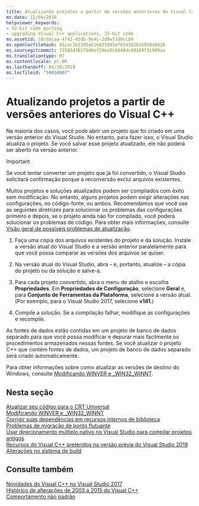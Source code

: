 ```yaml
---
title: Atualizando projetos a partir de versões anteriores do Visual C++
ms.date: 11/04/2016
helpviewer_keywords:
- 32-bit code porting
- upgrading Visual C++ applications, 32-bit code
ms.assetid: 18cdacaa-4742-43db-9e4c-2d9e73d8cc84
ms.openlocfilehash: 41cac1b23d5ab16825891ef654341016958ab826
ms.sourcegitcommit: 72583d30170d6ef29ea5c6848dc00169f2c909aa
ms.translationtype: HT
ms.contentlocale: pt-BR
ms.lasthandoff: 04/18/2019
ms.locfileid: "59034907"
---
```

# <a name="upgrading-projects-from-earlier-versions-of-visual-c"></a>Atualizando projetos a partir de versões anteriores do Visual C++

Na maioria dos casos, você pode abrir um projeto que foi criado em uma versão anterior do Visual Studio. No entanto, para fazer isso, o Visual Studio atualiza o projeto. Se você salvar esse projeto atualizado, ele não poderá ser aberto na versão anterior.

> [!IMPORTANT]
> Se você tentar converter um projeto que já foi convertido, o Visual Studio solicitará confirmação porque a reconversão exclui arquivos existentes.

Muitos projetos e soluções atualizados podem ser compilados com êxito sem modificação. No entanto, alguns projetos podem exigir alterações nas configurações, no código-fonte, ou ambos. Recomendamos que você use as seguintes diretrizes para solucionar os problemas das configurações primeiro e depois, se o projeto ainda não for compilado, você poderá solucionar os problemas de código. Para obter mais informações, consulte [Visão geral de possíveis problemas de atualização](../porting/overview-of-potential-upgrade-issues-visual-cpp.md).

1. Faça uma cópia dos arquivos existentes do projeto e da solução. Instale a versão atual do Visual Studio e a versão anterior paralelamente para que você possa comparar as versões dos arquivos se quiser.

2. Na versão atual do Visual Studio, abra – e, portanto, atualize – a cópia do projeto ou da solução e salve-a.

3. Para cada projeto convertido, abra o menu de atalho e escolha **Propriedades**. Em **Propriedades de Configuração**, selecione **Geral** e, para **Conjunto de Ferramentas da Plataforma**, selecione a versão atual. (Por exemplo, para o Visual Studio 2017, selecione **v141**.)

4. Compile a solução. Se a compilação falhar, modifique as configurações e recompile.

As fontes de dados estão contidas em um projeto de banco de dados separado para que você possa modificar e depurar mais facilmente os procedimentos armazenados nessas fontes. Se você atualizar o projeto C++ que contém fontes de dados, um projeto de banco de dados separado será criado automaticamente.

Para obter informações sobre como atualizar as versões de destino do Windows, consulte [Modificando WINVER e _WIN32_WINNT](../porting/modifying-winver-and-win32-winnt.md).

## <a name="in-this-section"></a>Nesta seção

[Atualizar seu código para o CRT Universal](upgrade-your-code-to-the-universal-crt.md)<br/>
[Modificando WINVER e _WIN32_WINNT](modifying-winver-and-win32-winnt.md)<br/>
[Corrigir suas dependências em recursos internos de biblioteca](fix-your-dependencies-on-library-internals.md)<br/>
[Problemas de migração de ponto flutuante](floating-point-migration-issues.md)<br/>
[Usar direcionamento múltiplo nativo no Visual Studio para compilar projetos antigos](use-native-multi-targeting.md)<br/>
[Recursos do Visual C++ preteridos na versão prévia do Visual Studio 2019](features-deprecated-in-visual-studio.md)<br/>
[Alterações no sistema de build](build-system-changes.md)<br/>

## <a name="see-also"></a>Consulte também

[Novidades do Visual C++ no Visual Studio 2017](../overview/what-s-new-for-visual-cpp-in-visual-studio.md)<br/>
[Histórico de alterações de 2003 a 2015 do Visual C++](../porting/visual-cpp-change-history-2003-2015.md)<br/>
[Comportamento não padrão](../cpp/nonstandard-behavior.md)
